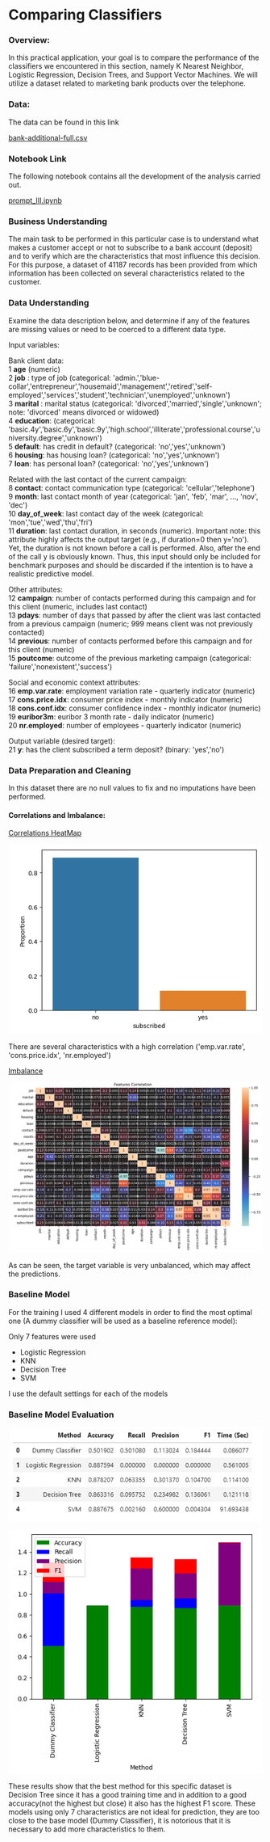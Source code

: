 # Comparing Classifiers

### Overview: ###

In this practical application, your goal is to compare the performance of the classifiers we encountered in this section, namely K Nearest Neighbor, Logistic Regression, Decision Trees, and Support Vector Machines. We will utilize a dataset related to marketing bank products over the telephone. 
 
### Data: ###

The data can be found in this link

[bank-additional-full.csv](https://github.com/camorante/Comparing-Classifiers/tree/main/data/bank-additional-full.csv)

### Notebook Link ###

The following notebook contains all the development of the analysis carried out.

[prompt_III.ipynb](https://github.com/camorante/Comparing-Classifiers/blob/main/prompt_III.ipynb)

### Business Understanding ###

The main task to be performed in this particular case is to understand what makes a customer accept or not to subscribe to a bank account (deposit) and to verify which are the characteristics that most influence this decision. For this purpose, a dataset of 41187 records has been provided from which information has been collected on several characteristics related to the customer.

### Data Understanding ###

Examine the data description below, and determine if any of the features are missing values or need to be coerced to a different data type.

Input variables:

Bank client data:  <br />
1 **age** (numeric)  <br />
2 **job** : type of job (categorical: 'admin.','blue-collar','entrepreneur','housemaid','management','retired','self-employed','services','student','technician','unemployed','unknown')  <br />
3 **marital** : marital status (categorical: 'divorced','married','single','unknown'; note: 'divorced' means divorced or widowed)  <br />
4 **education**: (categorical: 'basic.4y','basic.6y','basic.9y','high.school','illiterate','professional.course','university.degree','unknown')  <br />
5 **default**: has credit in default? (categorical: 'no','yes','unknown')  <br />
6 **housing**: has housing loan? (categorical: 'no','yes','unknown')  <br />
7 **loan**: has personal loan? (categorical: 'no','yes','unknown')  <br />

Related with the last contact of the current campaign:  <br />
8 **contact**: contact communication type (categorical: 'cellular','telephone')  <br />
9 **month**: last contact month of year (categorical: 'jan', 'feb', 'mar', ..., 'nov', 'dec')  <br />
10 **day_of_week**: last contact day of the week (categorical: 'mon','tue','wed','thu','fri')  <br />
11 **duration**: last contact duration, in seconds (numeric). Important note: this attribute highly affects the output target (e.g., if duration=0 then y='no'). Yet, the duration is not known before a call is performed. Also, after the end of the call y is obviously known. Thus, this input should only be included for benchmark purposes and should be discarded if the intention is to have a realistic predictive model.  <br />

Other attributes:  <br />
12 **campaign**: number of contacts performed during this campaign and for this client (numeric, includes last contact)  <br />
13 **pdays**: number of days that passed by after the client was last contacted from a previous campaign (numeric; 999 means client was not previously contacted)  <br />
14 **previous**: number of contacts performed before this campaign and for this client (numeric)  <br />
15 **poutcome**: outcome of the previous marketing campaign (categorical: 'failure','nonexistent','success')  <br />

Social and economic context attributes:  <br />
16 **emp.var.rate**: employment variation rate - quarterly indicator (numeric)  <br />
17 **cons.price.idx**: consumer price index - monthly indicator (numeric)  <br />
18 **cons.conf.idx**: consumer confidence index - monthly indicator (numeric)  <br />
19 **euribor3m**: euribor 3 month rate - daily indicator (numeric)  <br />
20 **nr.employed**: number of employees - quarterly indicator (numeric)  <br />

Output variable (desired target):  <br />
21 **y**: has the client subscribed a term deposit? (binary: 'yes','no')  <br />


### Data Preparation and Cleaning ###

In this dataset there are no null values to fix and no imputations have been performed.

#### Correlations and Imbalance: ####

<ins>Correlations HeatMap</ins>

![](images/fig1.png)

There are several characteristics with a high correlation ('emp.var.rate', 'cons.price.idx', 'nr.employed')

<ins>Imbalance</ins>

![](images/fig2.png)

As can be seen, the target variable is very unbalanced, which may affect the predictions.

### Baseline Model ###

For the training I used 4 different models in order to find the most optimal one (A dummy classifier will be used as a baseline reference model):

Only 7 features were used

* Logistic Regression
* KNN
* Decision Tree
* SVM

I use the default settings for each of the models

### Baseline Model Evaluation ###

![](images/fig3.png)

![](images/fig4.png)

These results show that the best method for this specific dataset is Decision Tree since it has a good training time and in addition to a good accuracy(not the highest but close) it also has the highest F1 score. These models using only 7 characteristics are not ideal for prediction, they are too close to the base model (Dummy Classifier), it is notorious that it is necessary to add more characteristics to them.